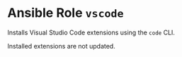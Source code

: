 # Ansible Role `vscode`

Installs Visual Studio Code extensions using the `code` CLI.

Installed extensions are not updated.
